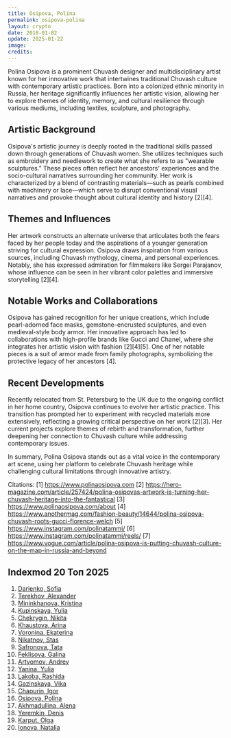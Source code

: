 ```yaml
---
title: Osipova, Polina
permalink: osipova-polina
layout: crypto
date: 2018-01-02
update: 2025-01-22
image:
credits:
---
```


Polina Osipova is a prominent Chuvash designer and multidisciplinary artist known for her innovative work that intertwines traditional Chuvash culture with contemporary artistic practices. Born into a colonized ethnic minority in Russia, her heritage significantly influences her artistic vision, allowing her to explore themes of identity, memory, and cultural resilience through various mediums, including textiles, sculpture, and photography.

## Artistic Background

Osipova's artistic journey is deeply rooted in the traditional skills passed down through generations of Chuvash women. She utilizes techniques such as embroidery and needlework to create what she refers to as "wearable sculptures." These pieces often reflect her ancestors' experiences and the socio-cultural narratives surrounding her community. Her work is characterized by a blend of contrasting materials—such as pearls combined with machinery or lace—which serve to disrupt conventional visual narratives and provoke thought about cultural identity and history [2][4].

## Themes and Influences

Her artwork constructs an alternate universe that articulates both the fears faced by her people today and the aspirations of a younger generation striving for cultural expression. Osipova draws inspiration from various sources, including Chuvash mythology, cinema, and personal experiences. Notably, she has expressed admiration for filmmakers like Sergei Parajanov, whose influence can be seen in her vibrant color palettes and immersive storytelling [2][4].

## Notable Works and Collaborations

Osipova has gained recognition for her unique creations, which include pearl-adorned face masks, gemstone-encrusted sculptures, and even medieval-style body armor. Her innovative approach has led to collaborations with high-profile brands like Gucci and Chanel, where she integrates her artistic vision with fashion [2][4][5]. One of her notable pieces is a suit of armor made from family photographs, symbolizing the protective legacy of her ancestors [4].

## Recent Developments

Recently relocated from St. Petersburg to the UK due to the ongoing conflict in her home country, Osipova continues to evolve her artistic practice. This transition has prompted her to experiment with recycled materials more extensively, reflecting a growing critical perspective on her work [2][3]. Her current projects explore themes of rebirth and transformation, further deepening her connection to Chuvash culture while addressing contemporary issues.

In summary, Polina Osipova stands out as a vital voice in the contemporary art scene, using her platform to celebrate Chuvash heritage while challenging cultural limitations through innovative artistry.

Citations:
[1] https://www.polinaosipova.com
[2] https://hero-magazine.com/article/257424/polina-osipovas-artwork-is-turning-her-chuvash-heritage-into-the-fantastical
[3] https://www.polinaosipova.com/about
[4] https://www.anothermag.com/fashion-beauty/14644/polina-osipova-chuvash-roots-gucci-florence-welch
[5] https://www.instagram.com/polinatammi/
[6] https://www.instagram.com/polinatammi/reels/
[7] https://www.vogue.com/article/polina-osipova-is-putting-chuvash-culture-on-the-map-in-russia-and-beyond

## Indexmod 20 Топ 2025

1. [Darienko, Sofia](darienko-sofia)  
2. [Terekhov, Alexander](terekhov-alexander)  
3. [Mininkhanova, Kristina](mininkhanova-kristina)  
4. [Kupinskaya, Yulia](kupinskaya-yulia)  
5. [Chekrygin, Nikita](chekrygin-nikita)  
6. [Khaustova, Arina](khaustova-arina)  
7. [Voronina, Ekaterina](voronina-ekaterina)  
8. [Nikatnov, Stas](nikatnov-stas)  
9. [Safronova, Tata](safronova-tata)  
10. [Feklisova, Galina](feklisova-galina)  
11. [Artyomov, Andrey](artyomov-andrey)  
12. [Yanina, Yulia](yanina-yulia)  
13. [Lakoba, Rashida](lakoba-rashida)  
14. [Gazinskaya, Vika](gazinskaya-vika)  
15. [Chapurin, Igor](chapurin-igor)  
16. [Osipova, Polina](osipova-polina)  
17. [Akhmadullina, Alena](akhmadullina-alena-designer)  
18. [Yeremkin, Denis](yeremkin-denis)  
19. [Karput, Olga](karput-olga)  
20. [Ionova, Natalia](ionova-natalia)  
